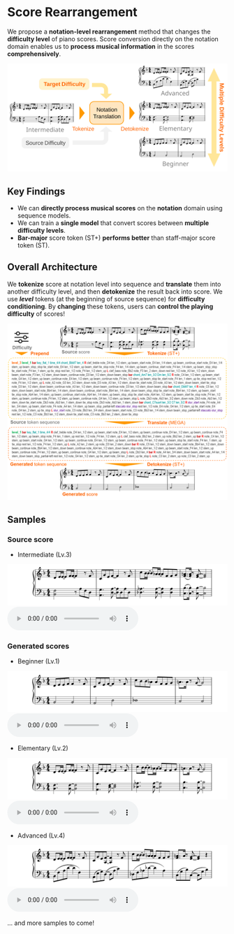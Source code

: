 # Score Rearrangement
We propose a **notation-level rearrangement** method that changes the **difficulty level** of piano scores.
Score conversion directly on the notation domain enables us to **process musical information** in the scores **comprehensively**.

![Overview](img/ST+_overview.svg)

## Key Findings
- We can **directly process musical scores** on the **notation** domain using sequence models.
- We can train a **single model** that convert scores between **multiple difficulty levels**.
- **Bar-major** score token (ST+) **performs better** than staff-major score token (ST). 

## Overall Architecture
We **tokenize** score at notation level into sequence and **translate** them into another difficulty level, and then **detokenize** the result back into score. 
We use ***level*** tokens (at the beginning of source sequence) for **difficulty conditioning**.
By **changing** these tokens, users can **control the playing difficulty** of scores!

![TokenExample](img/score_rearrangement_illustrated.png)

## Samples
### Source score 
- Intermediate (Lv.3)

![Sample1_src](img/sample1_lv3_src.svg) <audio src="audio/sample1_lv3_src.wav" controls></audio>

### Generated scores
- Beginner (Lv.1)

![Sample1_lv1](img/sample1_lv1.svg) <audio src="audio/sample1_lv1.wav" controls></audio>

- Elementary (Lv.2)

![Sample1_lv2](img/sample1_lv2.svg) <audio src="audio/sample1_lv2.wav" controls></audio>

- Advanced (Lv.4)

![Sample1_lv4](img/sample1_lv4.svg) <audio src="audio/sample1_lv4.wav" controls></audio>

... and more samples to come!
